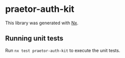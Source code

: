 # praetor-auth-kit

This library was generated with [Nx](https://nx.dev).

## Running unit tests

Run `nx test praetor-auth-kit` to execute the unit tests.
